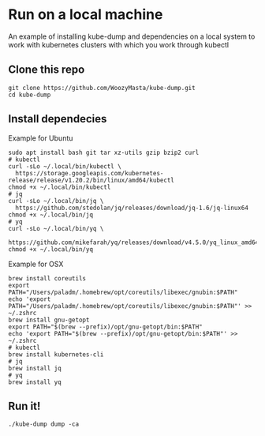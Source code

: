 # Run on a local machine

An example of installing kube-dump and dependencies on a local system to work
with kubernetes clusters with which you work through kubectl

## Clone this repo

```shell
git clone https://github.com/WoozyMasta/kube-dump.git
cd kube-dump
```

## Install dependecies

Example for Ubuntu

```shell
sudo apt install bash git tar xz-utils gzip bzip2 curl
# kubectl
curl -sLo ~/.local/bin/kubectl \
  https://storage.googleapis.com/kubernetes-release/release/v1.20.2/bin/linux/amd64/kubectl
chmod +x ~/.local/bin/kubectl
# jq
curl -sLo ~/.local/bin/jq \
  https://github.com/stedolan/jq/releases/download/jq-1.6/jq-linux64
chmod +x ~/.local/bin/jq
# yq
curl -sLo ~/.local/bin/yq \
  https://github.com/mikefarah/yq/releases/download/v4.5.0/yq_linux_amd64
chmod +x ~/.local/bin/yq
```

Example for OSX

```shell
brew install coreutils
export PATH="/Users/paladm/.homebrew/opt/coreutils/libexec/gnubin:$PATH"
echo 'export PATH="/Users/paladm/.homebrew/opt/coreutils/libexec/gnubin:$PATH"' >> ~/.zshrc
brew install gnu-getopt
export PATH="$(brew --prefix)/opt/gnu-getopt/bin:$PATH"
echo 'export PATH="$(brew --prefix)/opt/gnu-getopt/bin:$PATH"' >> ~/.zshrc
# kubectl
brew install kubernetes-cli
# jq
brew install jq
# yq
brew install yq
```

## Run it!

```shell
./kube-dump dump -ca
```
